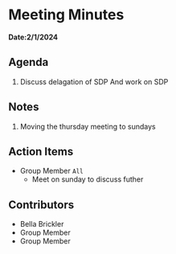 # Meeting Minutes
**Date:2/1/2024**

## Agenda
1. Discuss delagation of SDP And work on SDP

## Notes
1. Moving the thursday meeting to sundays

## Action Items
* Group Member `All`
    * Meet on sunday to discuss futher

## Contributors
* Bella Brickler
* Group Member
* Group Member